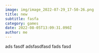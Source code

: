 ```yaml
---
image: img/image_2022-07-29_17-50-26.png
title: new
subtitle: fasfa
category: games
date: 2022-08-05T13:09:31.090Z
author: me
---
```

ads fasdf adsfasdfasd fads fasd